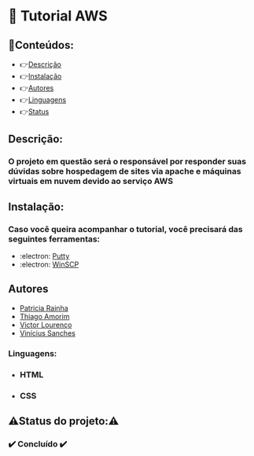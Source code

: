 # :blue_book: Tutorial AWS
## 🏁Conteúdos: 
  * 👉[Descrição](#Descrição)
  * 👉[Instalação](#Instalação)
  * 👉[Autores](#Autores)
  * 👉[Linguagens](#Linguagens)
  * 👉[Status](#Status)
## Descrição: 
### O projeto em questão será o responsável por responder suas dúvidas sobre hospedagem de sites via apache e máquinas virtuais em nuvem devido ao serviço AWS
## Instalação: 
### Caso você queira acompanhar o tutorial, você precisará das seguintes ferramentas:
  * :electron: <a href="https://www.chiark.greenend.org.uk/~sgtatham/putty/latest.html">Putty</a>
  * :electron: <a href="https://winscp.net/eng/download.php">WinSCP</a>
## Autores
* <a href="https://github.com/PatriciaRainha">Patricia Rainha</a>
* <a href="https://github.com/thiagoamorim11">Thiago Amorim</a>
* <a href="https://github.com/victor27066">Victor Lourenço</a>
* <a href="https://github.com/viniciusSg22">Vinícius Sanches</a>
### Linguagens:
* ### HTML
* ### CSS
## ⚠️Status do projeto:⚠️
### ✔️ Concluído ✔️
